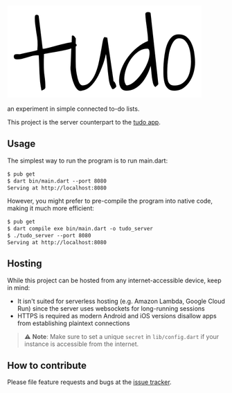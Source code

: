 ![tudo](tudo.svg)

an experiment in simple connected to-do lists.

This project is the server counterpart to the [tudo app](https://github.com/cachapa/tudo/app).

## Usage

The simplest way to run the program is to run main.dart:

``` shell
$ pub get
$ dart bin/main.dart --port 8080
Serving at http://localhost:8080
```

However, you might prefer to pre-compile the program into native code, making it much more efficient:

``` shell
$ pub get
$ dart compile exe bin/main.dart -o tudo_server
$ ./tudo_server --port 8080
Serving at http://localhost:8080
```

## Hosting

While this project can be hosted from any internet-accessible device, keep in mind:

* It isn't suited for serverless hosting (e.g. Amazon Lambda, Google Cloud Run) since the server uses websockets for long-running sessions
* HTTPS is required as modern Android and iOS versions disallow apps from establishing plaintext connections

> ⚠️ **Note**: Make sure to set a unique `secret` in `lib/config.dart` if your instance is accessible from the internet.

## How to contribute

Please file feature requests and bugs at the [issue tracker](https://github.com/cachapa/tudo/issues).

